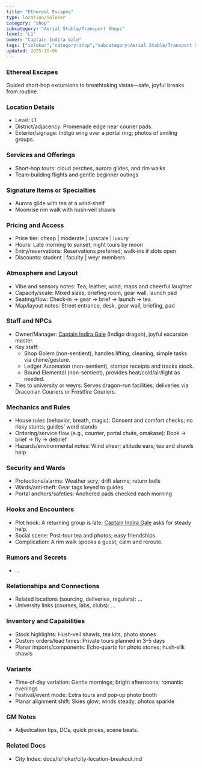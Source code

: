 ```yaml
---
title: "Ethereal Escapes"
type: location/iolokar
category: "shop"
subcategory: "Aerial Stable/Transport Shops"
level: "L1"
owner: "Captain Indira Gale"
tags: ["iolokar","category:shop","subcategory:Aerial Stable/Transport Shops","level:L1"]
updated: 2025-10-06
---
```

### Ethereal Escapes

Guided short‑hop excursions to breathtaking vistas—safe, joyful breaks from routine.

### Location Details

- Level: L1
- District/adjacency: Promenade edge near courier pads.
- Exterior/signage: Indigo wing over a portal ring; photos of smiling groups.

### Services and Offerings

- Short‑hop tours: cloud perches, aurora glides, and rim walks
- Team‑building flights and gentle beginner outings

### Signature Items or Specialties

- Aurora glide with tea at a wind‑shelf
- Moonrise rim walk with hush‑veil shawls

### Pricing and Access

- Price tier: cheap | moderate | upscale | luxury
- Hours: Late morning to sunset; night tours by moon
- Entry/reservations: Reservations preferred; walk‑ins if slots open
- Discounts: student | faculty | weyr members

### Atmosphere and Layout

- Vibe and sensory notes: Tea, leather, wind; maps and cheerful laughter
- Capacity/scale: Mixed sizes; briefing room, gear wall, launch pad
- Seating/flow: Check‑in → gear → brief → launch → tea
- Map/layout notes: Street entrance, desk, gear wall, briefing, pad

### Staff and NPCs

- Owner/Manager: [Captain Indira Gale](../People/captain-indira-gale.md) (Indigo dragon), joyful excursion master.
- Key staff:
  - Shop Golem (non-sentient), handles lifting, cleaning, simple tasks via chime/gesture.
  - Ledger Automaton (non-sentient), stamps receipts and tracks stock.
  - Bound Elemental (non-sentient), provides heat/cold/air/light as needed.
- Ties to university or weyrs: Serves dragon-run facilities; deliveries via Draconian Couriers or Frostfire Couriers.

### Mechanics and Rules

- House rules (behavior, breath, magic): Consent and comfort checks; no risky stunts; guides’ word stands
- Ordering/service flow (e.g., counter, portal chute, omakase): Book → brief → fly → debrief
- Hazards/environmental notes: Wind shear; altitude ears; tea and shawls help

### Security and Wards

- Protections/alarms: Weather scry; drift alarms; return bells
- Wards/anti‑theft: Gear tags keyed to guides
- Portal anchors/safeties: Anchored pads checked each morning

### Hooks and Encounters

- Plot hook: A returning group is late; [Captain Indira Gale](../People/captain-indira-gale.md) asks for steady help.
- Social scene: Post‑tour tea and photos; easy friendships.
- Complication: A rim walk spooks a guest; calm and reroute.

### Rumors and Secrets

- ...

### Relationships and Connections

- Related locations (sourcing, deliveries, regulars): ...
- University links (courses, labs, clubs): ...

### Inventory and Capabilities

- Stock highlights: Hush‑veil shawls, tea kits, photo stones
- Custom orders/lead times: Private tours planned in 3–5 days
- Planar imports/components: Echo‑quartz for photo stones; hush‑silk shawls

### Variants

- Time‑of‑day variation: Gentle mornings; bright afternoons; romantic evenings
- Festival/event mode: Extra tours and pop‑up photo booth
- Planar alignment shift: Skies glow; winds steady; photos sparkle

### GM Notes

- Adjudication tips, DCs, quick prices, scene beats.

### Related Docs

- City Index: docs/Io'lokar/city-location-breakout.md

